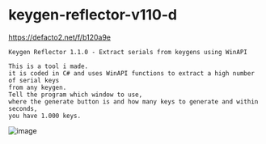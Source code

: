 # keygen-reflector-v110-d

https://defacto2.net/f/b120a9e

```
Keygen Reflector 1.1.0 - Extract serials from keygens using WinAPI

This is a tool i made.
it is coded in C# and uses WinAPI functions to extract a high number of serial keys
from any keygen.
Tell the program which window to use,
where the generate button is and how many keys to generate and within seconds,
you have 1.000 keys.
```

![image](https://user-images.githubusercontent.com/513842/211177024-231b8d39-a19d-47dc-8e4c-19255f175581.png)
